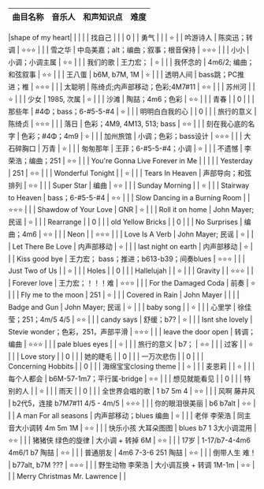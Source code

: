 | 曲目名称                        | 音乐人                                   | 和声知识点   | 难度   |
|:--------------------------------|:-----------------------------------------|:-------------|:-------|

|shape of my heart|                                          |              |        |
| 找自己                          |                                          |              | 0      |
| 勇气                            |                                          |              | ⭐️     |
| 吟游诗人                        | 陈奕迅；转调                             | ⭐️⭐️⭐️       |        |
| 雪之华                          | 中岛美嘉；alt；编曲；叙事；根音保持      | ⭐️⭐️⭐️       |        |
| 小小                            | 小调；小调主属                           | ⭐️⭐️         |        |
| 我们的歌                        | 王力宏；                                 | ⭐️           |        |
| 我怀念的                        | 4m6/2; 编曲；和弦叙事                    | ⭐️⭐️         |        |
| 王八蛋                          | b6M, b7M, 1M                             | ⭐️           |        |
| 透明人间                        | bass跳；PC推进；椎                       | ⭐️⭐️⭐️       |        |
| 太聪明                          | 陈绮贞;内声部移动；色彩;4M7#11           | ⭐️⭐️         |        |
| 苏州河                          |                                          | ⭐️           |        |
| 少女                            | 1985, 次属                               | ⭐️           |        |
| 沙滩                            | 陶喆；4m6；色彩                          | ⭐️⭐️         |        |
| 青春                            |                                          | 0            |        |
| 那些年                          | #4Φ；bass；6-#5-5-#4                     | ⭐️           |        |
| 明明白白我的心                  |                                          | 0            |        |
| 旅行的意义                      | 陈绮贞                                   | ⭐️⭐️⭐️       |        |
| 落日                            | 色彩；4M9, 4M13, 513; bass               | ⭐️⭐️         |        |
| 刻在我心底的名字                | 色彩；#4Φ；4m9                           | ⭐️           |        |
| 加州旅馆                        | 小调；色彩；bass设计                     | ⭐️⭐️⭐️       |        |
| 大石碎胸口                      | 万青                                     | ⭐️           |        |
| 匆匆那年                        | 王菲；6-#5-5-#4；小调                    | ⭐️           |        |
| 不遗憾                          | 李荣浩；编曲；251                        | ⭐️⭐️         |        |
| You're Gonna Live Forever in Me |                                          |              |        |
| Yesterday                       | 251                                      | ⭐️⭐️         |        |
| Wonderful Tonight               |                                          | ⭐️           |        |
| Tears In Heaven                 | 声部导向；和弦排列                       | ⭐️⭐️         |        |
| Super Star                      | 编曲                                     | ⭐️⭐️         |        |
| Sunday Morning                  |                                          | ⭐️           |        |
| Stairway to Heaven              | bass；6-#5-5-#4                          | ⭐️⭐️         |        |
| Slow Dancing in a Burning Room  |                                          | ⭐️⭐️⭐️       |        |
| Shawdow of Your Love            | GNR                                      | ⭐️           |        |
| Roll it on home                 | John Mayer; 民谣                         | ⭐️           |        |
| Rearrange                       |                                          | 0            |        |
| old Yellow Bricks               |                                          | 0            |        |
| No Surprises                    | 编曲；4m6                                | ⭐️⭐️         |        |
| Neon                            |                                          | ⭐️⭐️⭐️       |        |
| Love Is A Verb                  | John Mayer; 民谣                         | ⭐️           |        |
| Let There Be Love               | 内声部移动                               | ⭐️           |        |
| last night on earth             | 内声部移动                               | ⭐️           |        |
| Kiss good bye                   | 王力宏； bass；推进；b613-b39；间奏blues | ⭐️⭐️⭐️       |        |
| Just Two of Us                  |                                          | ⭐️           |        |
| Holes                           |                                          | 0            |        |
| Hallelujah                      |                                          | ⭐️           |        |
| Gravity                         |                                          | ⭐️⭐️⭐️       |        |
| Forever love                    | 王力宏；！！！难                         | ⭐️⭐️⭐️       |        |
| For the Damaged Coda            | 前奏                                     | ⭐️           |        |
| Fly me to the moon              | 251                                      | ⭐️           |        |
| Covered in Rain                 | John Mayer                               |              |        |
| Badge and Gun                   | John Mayer; 民谣                         | ⭐️           |        |
| baby song                       |                                          | ⭐️           |        |
| 心里学                          | 徐佳莹；251；4m/5 4/5                    | ⭐️⭐️         |        |
| candy says                      | 舒缓；b7?                                | ⭐️           |        |
| Isnt she lovely                 | Stevie wonder；色彩，251，声部平滑       | ⭐️⭐️⭐️       |        |
| leave the door open             | 转调；编曲                               | ⭐️⭐️⭐️       |        |
| pale blues eyes                 |                                          | ⭐️           |        |
| 旅行的意义                      | b7；                                     | ⭐️⭐️         |        |
| 过客                            |                                          | ⭐️           |        |
| Love story                      |                                          | 0            |        |
| 她的睫毛                        |                                          | 0            |        |
| 一万次悲伤                      |                                          | 0            |        |
| Concerning Hobbits              |                                          | 0            |        |
| 海绵宝宝closing theme           |                                          | ⭐️           |        |
| 麦恩莉                          |                                          | ⭐️           |        |
| 每个人都会                      | b6M-57-1m7；平行属-bridge                | ⭐️⭐️         |        |
| 想见就能看见                    |                                          | 0            |        |
| 特别的人                        |                                          | ⭐️           |        |
| 雨天                            |                                          | 0            |        |
| 全世界会唱的歌                  | 1 b7 5m 4                                | ⭐️⭐️         |        |
| 风啊 藤井风                     | b2代5，连接 b7M7#11 4/5 - 4m/5           | ⭐️⭐️⭐️       |        |
| 你的眼泪很美丽                  | b6 b7alt                                 | ⭐️⭐️         |        |
| A man For all seasons           | 内声部移动；blues 编曲                   | ⭐️           |        |
| 老伴 李荣浩                     | 同主音大小调转 4m 5m 1M                  | ⭐️⭐️         |        |
| 快乐小孩  大耳朵图图            | blues  b7 1 3大小调混用                  | ⭐️⭐️         |        |
| 猪猪侠 绿色的旋律               | 大小调 + 转掉 6M                         | ⭐️⭐️         |        |
| 17岁                            | 1-17/b7-4-4m6 4m6/1 b7 陶喆              | ⭐️⭐️         |        |
| 普通朋友                        | 4m6 7-3-6 251 陶喆                       | ⭐️⭐️         |        |
| 倒带人生  难！                  | b77alt, b7M ???                          | ⭐️⭐️⭐️       |        |
| 野生动物 李荣浩                 | 大小调互换 + 转调 1M-1m                  | ⭐️⭐️         |        |
| Merry Christmas Mr. Lawrence  |
|